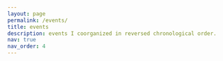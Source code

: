 ```yaml
---
layout: page
permalink: /events/
title: events
description: events I coorganized in reversed chronological order.
nav: true
nav_order: 4
---
```

